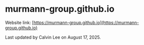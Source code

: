 # murmann-group.github.io

Website link: [https://murmann-group.github.io](https://murmann-group.github.io)

Last updated by Calvin Lee on August 17, 2025.